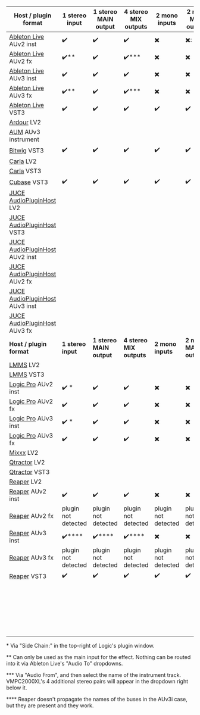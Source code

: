 | Host / plugin format                                         | 1 stereo input         | 1 stereo MAIN output     | 4 stereo MIX outputs     | 2 mono inputs            | 2 mono MAIN outputs      | 8 mono MIX outputs       |
| ------------------------------------------------------------ | ---------------------- | ------------------------ | ------------------------ | ------------------------ | ------------------------ | ------------------------ |
| [Ableton Live](https://www.ableton.com/) AUv2 inst           | :heavy_check_mark:     | :heavy_check_mark:       | :heavy_check_mark:       | :heavy_multiplication_x: | :heavy_multiplication_x:: | :heavy_check_mark:       |
| [Ableton Live](https://www.ableton.com/) AUv2 fx             | :heavy_check_mark:**   | :heavy_check_mark:       | :heavy_check_mark:***    | :heavy_multiplication_x: | :heavy_multiplication_x: | :heavy_check_mark:*** |
| [Ableton Live](https://www.ableton.com/) AUv3 inst           | :heavy_check_mark:     | :heavy_check_mark:       | :heavy_check_mark:       | :heavy_multiplication_x: | :heavy_multiplication_x: | :heavy_check_mark: |
| [Ableton Live](https://www.ableton.com/) AUv3 fx             | :heavy_check_mark:**   | :heavy_check_mark:       | :heavy_check_mark:***    | :heavy_multiplication_x: | :heavy_multiplication_x: | :heavy_check_mark:*** |
| [Ableton Live](https://www.ableton.com/) VST3                | :heavy_check_mark:     | :heavy_check_mark:       | :heavy_check_mark:       | :heavy_check_mark:       | :heavy_check_mark:       | :heavy_check_mark:       |
| [Ardour](https://ardour.org/) LV2                            |                        |                          |                          |                          |                          |                          |
| [AUM](https://kymatica.com/apps/aum) AUv3 instrument         |                        |                          |                          |                          |                          |                          |
| [Bitwig](https://www.bitwig.com/) VST3                       | :heavy_check_mark:     | :heavy_check_mark:       | :heavy_check_mark:       | :heavy_check_mark:       | :heavy_check_mark:       | :heavy_check_mark:       |
| [Carla](https://kx.studio/Applications:Carla) LV2            |                        |                          |                          |                          |                          |                          |
| [Carla](https://kx.studio/Applications:Carla) VST3           |                        |                          |                          |                          |                          |                          |
| [Cubase](https://www.steinberg.net/cubase/) VST3             | :heavy_check_mark:     | :heavy_check_mark:       | :heavy_check_mark:       | :heavy_check_mark:       | :heavy_check_mark:       | :heavy_check_mark:       |
| [JUCE AudioPluginHost](https://github.com/juce-framework/JUCE/blob/master/extras/AudioPluginHost/AudioPluginHost.jucer) LV2 |                        |                          |                          |                          |                          |                          |
| [JUCE AudioPluginHost](https://github.com/juce-framework/JUCE/blob/master/extras/AudioPluginHost/AudioPluginHost.jucer) VST3 |                        |                          |                          |                          |                          |                          |
| [JUCE AudioPluginHost](https://github.com/juce-framework/JUCE/blob/master/extras/AudioPluginHost/AudioPluginHost.jucer) AUv2 inst |                        |                          |                          |                          |                          |                          |
| [JUCE AudioPluginHost](https://github.com/juce-framework/JUCE/blob/master/extras/AudioPluginHost/AudioPluginHost.jucer) AUv2 fx |                        |                          |                          |                          |                          |                          |
| [JUCE AudioPluginHost](https://github.com/juce-framework/JUCE/blob/master/extras/AudioPluginHost/AudioPluginHost.jucer) AUv3 inst |                        |                          |                          |                          |                          |                          |
| [JUCE AudioPluginHost](https://github.com/juce-framework/JUCE/blob/master/extras/AudioPluginHost/AudioPluginHost.jucer) AUv3 fx |                        |                          |                          |                          |                          |                          |
| **Host / plugin format**                                     | **1 stereo input**     | **1 stereo MAIN output** | **4 stereo MIX outputs** | **2 mono inputs**        | **2 mono MAIN outputs**  | **8 mono MIX outputs**   |
| [LMMS](https://lmms.io/) LV2                                 |                        |                          |                          |                          |                          |                          |
| [LMMS](https://lmms.io/) VST3                                |                        |                          |                          |                          |                          |                          |
| [Logic Pro](https://www.apple.com/logic-pro) AUv2 inst       | :heavy_check_mark: *   | :heavy_check_mark:       | :heavy_check_mark:       | :heavy_multiplication_x: | :heavy_multiplication_x:  | :heavy_check_mark:       |
| [Logic Pro](https://www.apple.com/logic-pro) AUv2 fx         | :heavy_check_mark:     | :heavy_check_mark:       | :heavy_check_mark:       | :heavy_multiplication_x: | :heavy_multiplication_x: | :heavy_multiplication_x: |
| [Logic Pro](https://www.apple.com/logic-pro) AUv3 inst       | :heavy_check_mark: *   | :heavy_check_mark:       | :heavy_check_mark:       | :heavy_multiplication_x: | :heavy_multiplication_x: | :heavy_check_mark: |
| [Logic Pro](https://www.apple.com/logic-pro) AUv3 fx         | :heavy_check_mark:     | :heavy_check_mark:       | :heavy_check_mark:       | :heavy_multiplication_x: | :heavy_multiplication_x: | :heavy_multiplication_x: |
| [Mixxx](https://mixxx.org/) LV2                              |                        |                          |                          |                          |                          |                          |
| [Qtractor](https://www.qtractor.org/) LV2                    |                        |                          |                          |                          |                          |                          |
| [Qtractor](https://www.qtractor.org/) VST3                   |                        |                          |                          |                          |                          |                          |
| [Reaper](https://www.reaper.fm/) LV2                         |                        |                          |                          |                          |                          |                          |
| [Reaper](https://www.reaper.fm/) AUv2 inst                   | :heavy_check_mark:     | :heavy_check_mark:       | :heavy_check_mark:       | :heavy_multiplication_x: | :heavy_multiplication_x: | :heavy_multiplication_x: |
| [Reaper](https://www.reaper.fm/) AUv2 fx                     | plugin not detected    | plugin not detected      | plugin not detected      | plugin not detected      | plugin not detected      | plugin not detected      |
| [Reaper](https://www.reaper.fm/) AUv3 inst                   | :heavy_check_mark:\**** | :heavy_check_mark:\****       | :heavy_check_mark:\****       | :heavy_multiplication_x: | :heavy_multiplication_x: | :heavy_multiplication_x: |
| [Reaper](https://www.reaper.fm/) AUv3 fx                     | plugin not detected | plugin not detected | plugin not detected | plugin not detected | plugin not detected | plugin not detected |
| [Reaper](https://www.reaper.fm/) VST3                        | :heavy_check_mark:     | :heavy_check_mark:       | :heavy_check_mark:       | :heavy_check_mark:       | :heavy_check_mark:       | :heavy_check_mark:       |
|                                                              |                        |                          |                          |                          |                          |                          |
|                                                              |                        |                          |                          |                          |                          |                          |
|                                                              |                        |                          |                          |                          |                          |                          |
|                                                              |                        |                          |                          |                          |                          |                          |
|                                                              |                        |                          |                          |                          |                          |                          |
|                                                              |                        |                          |                          |                          |                          |                          |
|                                                              |                        |                          |                          |                          |                          |                          |
|                                                              |                        |                          |                          |                          |                          |                          |
|                                                              |                        |                          |                          |                          |                          |                          |
|                                                              |                        |                          |                          |                          |                          |                          |
|                                                              |                        |                          |                          |                          |                          |                          |
|                                                              |                        |                          |                          |                          |                          |                          |
|                                                              |                        |                          |                          |                          |                          |                          |
|                                                              |                        |                          |                          |                          |                          |                          |
|                                                              |                        |                          |                          |                          |                          |                          |
|                                                              |                        |                          |                          |                          |                          |                          |
|                                                              |                        |                          |                          |                          |                          |                          |
|                                                              |                        |                          |                          |                          |                          |                          |
|                                                              |                        |                          |                          |                          |                          |                          |
|                                                              |                        |                          |                          |                          |                          |                          |
|                                                              |                        |                          |                          |                          |                          |                          |
|                                                              |                        |                          |                          |                          |                          |                          |
|                                                              |                        |                          |                          |                          |                          |                          |
|                                                              |                        |                          |                          |                          |                          |                          |

\* Via "Side Chain:" in the top-right of Logic's plugin window.

\** Can only be used as the main input for the effect. Nothing can be routed into it via Ableton Live's "Audio To" dropdowns.

*** Via "Audio From", and then select the name of the instrument track. VMPC2000XL's 4 additional stereo pairs will appear in the dropdown right below it.

\**** Reaper doesn't propagate the names of the buses in the AUv3i case, but they are present and they work.
